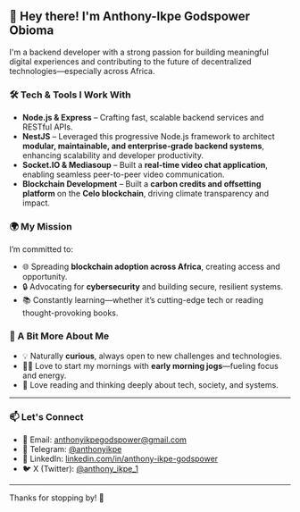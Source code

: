 ## 👋 Hey there! I'm Anthony-Ikpe Godspower Obioma

I'm a backend developer with a strong passion for building meaningful digital experiences and contributing to the future of decentralized technologies—especially across Africa.

### 🛠️ Tech & Tools I Work With

- **Node.js & Express** – Crafting fast, scalable backend services and RESTful APIs.  
- **NestJS** – Leveraged this progressive Node.js framework to architect **modular, maintainable, and enterprise-grade backend systems**, enhancing scalability and developer productivity.  
- **Socket.IO & Mediasoup** – Built a **real-time video chat application**, enabling seamless peer-to-peer video communication.  
- **Blockchain Development** – Built a **carbon credits and offsetting platform** on the **Celo blockchain**, driving climate transparency and impact.

### 🌍 My Mission

I’m committed to:
- 🌐 Spreading **blockchain adoption across Africa**, creating access and opportunity.
- 🔒 Advocating for **cybersecurity** and building secure, resilient systems.
- 📚 Constantly learning—whether it’s cutting-edge tech or reading thought-provoking books.

### 🧠 A Bit More About Me

- 💡 Naturally **curious**, always open to new challenges and technologies.
- 🏃‍♂️ Love to start my mornings with **early morning jogs**—fueling focus and energy.
- 📖 Love reading and thinking deeply about tech, society, and systems.

---

### 📫 Let's Connect

- 📧 Email: [anthonyikpegodspower@gmail.com](mailto:anthonyikpegodspower@gmail.com)  
- 💬 Telegram: [@anthonyikpe](https://t.me/anthonyikpe)  
- 🔗 LinkedIn: [linkedin.com/in/anthony-ikpe-godspower](https://www.linkedin.com/in/anthony-ikpe-godspower)  
- 🐦 X (Twitter): [@anthony_ikpe_1](https://x.com/anthony_ikpe_1)

---

Thanks for stopping by! 🚀

